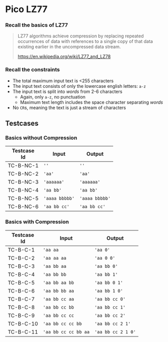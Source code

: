 # Pico LZ77

### Recall the basics of LZ77

> LZ77 algorithms achieve compression by replacing repeated occurrences of
> data with references to a single copy of that data existing earlier in the
> uncompressed data stream.
> 
>   https://en.wikipedia.org/wiki/LZ77_and_LZ78

### Recall the constraints

  * The total maximum input text is <255 characters
  * The input text consists of only the lowercase english letters: `a-z`
  * The input text is split into *words* from 2-6 characters
    * Again, only `a-z`, no punctuation
    * Maximum text length includes the space character separating *words*
  * No `CR`s, meaning the text is just a stream of characters

## Testcases

### Basics without Compression

| Testcase</br>Id | Input | Output |
|------------|-------|--------|
| TC-B-NC-1  | `''`  | `''`   |
| TC-B-NC-2  | `'aa'`  | `'aa'`   |
| TC-B-NC-3  | `'aaaaaa'`  | `'aaaaaa'`   |
| TC-B-NC-4  | `'aa bb'`  | `'aa bb'`   |
| TC-B-NC-5  | `'aaaa bbbbb'`  | `'aaaa bbbbb'`   |
| TC-B-NC-6  | `'aa bb cc'`  | `'aa bb cc'`   |

### Basics with Compression

| Testcase</br>Id | Input | Output |
|-----------|-------|--------|
| TC-B-C-1  | `'aa aa`  | `'aa 0'`   |
| TC-B-C-2  | `'aa aa aa`  | `'aa 0 0'`   |
| TC-B-C-3  | `'aa bb aa`  | `'aa bb 0'`   |
| TC-B-C-4  | `'aa bb bb`  | `'aa bb 1'`   |
| TC-B-C-5  | `'aa bb aa bb`  | `'aa bb 0 1'`   |
| TC-B-C-6  | `'aa bb bb aa`  | `'aa bb 1 0'`   |
| TC-B-C-7  | `'aa bb cc aa`  | `'aa bb cc 0'`   |
| TC-B-C-8  | `'aa bb cc bb`  | `'aa bb cc 1'`   |
| TC-B-C-9  | `'aa bb cc cc`  | `'aa bb cc 2'`   |
| TC-B-C-10  | `'aa bb cc cc bb`  | `'aa bb cc 2 1'`   |
| TC-B-C-11  | `'aa bb cc cc bb aa`  | `'aa bb cc 2 1 0'`   |
